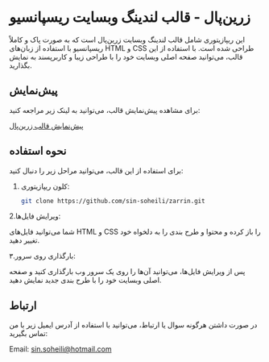 # زرین‌پال - قالب لندینگ وبسایت ریسپانسیو


این ریپازیتوری شامل قالب لندینگ وبسایت زرین‌پال است که به صورت پاک و کاملاً ریسپانسیو با استفاده از زبان‌های HTML و CSS طراحی شده است. با استفاده از این قالب، می‌توانید صفحه اصلی وبسایت خود را با طراحی زیبا و کاربرپسند به نمایش بگذارید.

## پیش‌نمایش

برای مشاهده پیش‌نمایش قالب، می‌توانید به لینک زیر مراجعه کنید:

[پیش‌نمایش قالب زرین‌پال](https://master--zarrinpall-tamp.netlify.app/)

## نحوه استفاده

برای استفاده از این قالب، می‌توانید مراحل زیر را دنبال کنید:

1. کلون ریپازیتوری:

   ```bash
   git clone https://github.com/sin-soheili/zarrin.git
   
2.ویرایش فایل‌ها:

   شما می‌توانید فایل‌های HTML و CSS را باز کرده و محتوا و طرح بندی را به دلخواه خود تغییر دهید.

۳.بارگذاری روی سرور:

   پس از ویرایش فایل‌ها، می‌توانید آن‌ها را روی یک سرور وب بارگذاری کنید و صفحه اصلی وبسایت خود را با طرح بندی جدید نمایش دهید.

  
## ارتباط

در صورت داشتن هرگونه سوال یا ارتباط، می‌توانید با استفاده از آدرس ایمیل زیر با من تماس بگیرید:

Email: sin.soheili@hotmail.com
